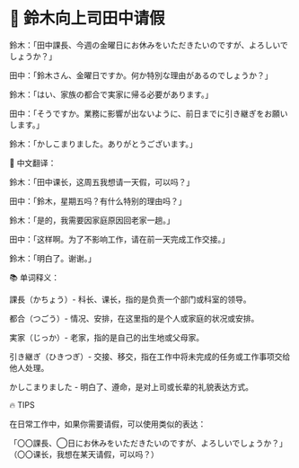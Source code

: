 # 💼 鈴木向上司田中请假

鈴木：「田中課長、今週の金曜日にお休みをいただきたいのですが、よろしいでしょうか？」

田中：「鈴木さん、金曜日ですか。何か特別な理由があるのでしょうか？」

鈴木：「はい、家族の都合で実家に帰る必要があります。」

田中：「そうですか。業務に影響が出ないように、前日までに引き継ぎをお願いします。」

鈴木：「かしこまりました。ありがとうございます。」

📝 中文翻译：

鈴木：「田中课长，这周五我想请一天假，可以吗？」

田中：「鈴木，星期五吗？有什么特别的理由吗？」

鈴木：「是的，我需要因家庭原因回老家一趟。」

田中：「这样啊。为了不影响工作，请在前一天完成工作交接。」

鈴木：「明白了。谢谢。」

📚 单词释义：

課長（かちょう）- 科长、课长，指的是负责一个部门或科室的领导。

都合（つごう）- 情况、安排，在这里指的是个人或家庭的状况或安排。

実家（じっか）- 老家，指的是自己的出生地或父母家。

引き継ぎ（ひきつぎ）- 交接、移交，指在工作中将未完成的任务或工作事项交给他人处理。

かしこまりました - 明白了、遵命，是对上司或长辈的礼貌表达方式。

🔥 TIPS

在日常工作中，如果你需要请假，可以使用类似的表达：

「〇〇課長、◯日にお休みをいただきたいのですが、よろしいでしょうか？」（〇〇课长，我想在某天请假，可以吗？）
